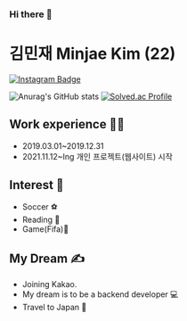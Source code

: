 ### Hi there 👋

# 김민재 Minjae Kim (22)

[![Instagram Badge](https://img.shields.io/badge/-Instagram-dd2a7b?style=flat-square&logo=instagram&logoColor=white&link=https://www.instagram.com/im_minjaeee/)](https://www.instagram.com/im_minjaeee/) 

![Anurag's GitHub stats](https://github-readme-stats.vercel.app/api?username=Minjaeeeee&hide=contribs,prs)
[![Solved.ac Profile](http://mazassumnida.wtf/api/v2/generate_badge?boj=kmj6832596)](https://solved.ac/kmj6832596/)
<br>

## Work experience 🤹‍♀️
- 2019.03.01~2019.12.31 
- 2021.11.12~Ing 개인 프로젝트(웹사이트) 시작

## Interest 👀
- Soccer ⚽
- Reading 📖
- Game(Fifa)🧡

## My Dream ✍
- Joining Kakao.
- My dream is to be a backend developer 💻
- Travel to Japan 🛫



